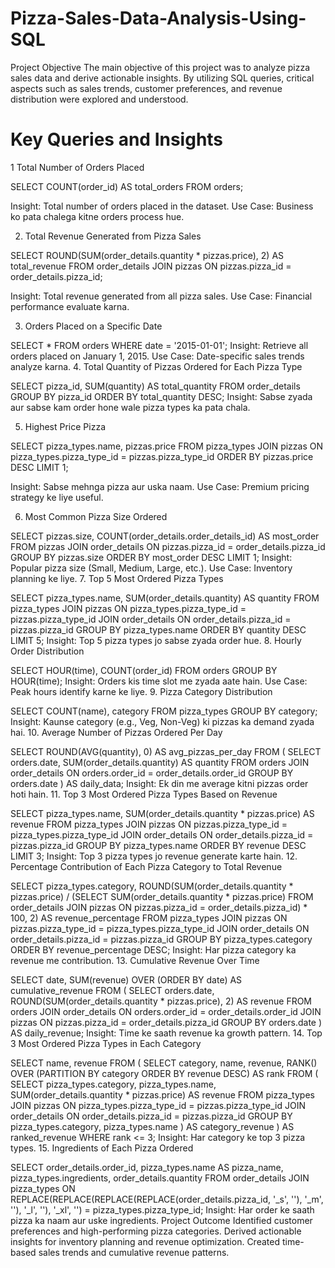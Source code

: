 # Pizza-Sales-Data-Analysis-Using-SQL
Project Objective
The main objective of this project was to analyze pizza sales data and derive actionable insights. By utilizing SQL queries, critical aspects such as sales trends, customer preferences, and revenue distribution were explored and understood.

# Key Queries and Insights
1 Total Number of Orders Placed

SELECT COUNT(order_id) AS total_orders FROM orders;

Insight: Total number of orders placed in the dataset.
Use Case: Business ko pata chalega kitne orders process hue.

2. Total Revenue Generated from Pizza Sales

SELECT ROUND(SUM(order_details.quantity * pizzas.price), 2) AS total_revenue
FROM order_details 
JOIN pizzas ON pizzas.pizza_id = order_details.pizza_id;

Insight: Total revenue generated from all pizza sales.
Use Case: Financial performance evaluate karna.

3. Orders Placed on a Specific Date

SELECT * FROM orders WHERE date = '2015-01-01';
Insight: Retrieve all orders placed on January 1, 2015.
Use Case: Date-specific sales trends analyze karna.
4. Total Quantity of Pizzas Ordered for Each Pizza Type

SELECT pizza_id, SUM(quantity) AS total_quantity 
FROM order_details 
GROUP BY pizza_id 
ORDER BY total_quantity DESC;
Insight: Sabse zyada aur sabse kam order hone wale pizza types ka pata chala.

5. Highest Price Pizza

SELECT pizza_types.name, pizzas.price 
FROM pizza_types 
JOIN pizzas ON pizza_types.pizza_type_id = pizzas.pizza_type_id
ORDER BY pizzas.price DESC LIMIT 1;

Insight: Sabse mehnga pizza aur uska naam.
Use Case: Premium pricing strategy ke liye useful.

6. Most Common Pizza Size Ordered

SELECT pizzas.size, COUNT(order_details.order_details_id) AS most_order 
FROM pizzas 
JOIN order_details ON pizzas.pizza_id = order_details.pizza_id
GROUP BY pizzas.size 
ORDER BY most_order DESC LIMIT 1;
Insight: Popular pizza size (Small, Medium, Large, etc.).
Use Case: Inventory planning ke liye.
7. Top 5 Most Ordered Pizza Types

SELECT pizza_types.name, SUM(order_details.quantity) AS quantity 
FROM pizza_types 
JOIN pizzas ON pizza_types.pizza_type_id = pizzas.pizza_type_id
JOIN order_details ON order_details.pizza_id = pizzas.pizza_id
GROUP BY pizza_types.name 
ORDER BY quantity DESC LIMIT 5;
Insight: Top 5 pizza types jo sabse zyada order hue.
8. Hourly Order Distribution

SELECT HOUR(time), COUNT(order_id) 
FROM orders 
GROUP BY HOUR(time);
Insight: Orders kis time slot me zyada aate hain.
Use Case: Peak hours identify karne ke liye.
9. Pizza Category Distribution

SELECT COUNT(name), category 
FROM pizza_types 
GROUP BY category;
Insight: Kaunse category (e.g., Veg, Non-Veg) ki pizzas ka demand zyada hai.
10. Average Number of Pizzas Ordered Per Day

SELECT ROUND(AVG(quantity), 0) AS avg_pizzas_per_day 
FROM (
    SELECT orders.date, SUM(order_details.quantity) AS quantity 
    FROM orders 
    JOIN order_details ON orders.order_id = order_details.order_id
    GROUP BY orders.date
) AS daily_data;
Insight: Ek din me average kitni pizzas order hoti hain.
11. Top 3 Most Ordered Pizza Types Based on Revenue

SELECT pizza_types.name, SUM(order_details.quantity * pizzas.price) AS revenue 
FROM pizza_types 
JOIN pizzas ON pizzas.pizza_type_id = pizza_types.pizza_type_id
JOIN order_details ON order_details.pizza_id = pizzas.pizza_id
GROUP BY pizza_types.name 
ORDER BY revenue DESC LIMIT 3;
Insight: Top 3 pizza types jo revenue generate karte hain.
12. Percentage Contribution of Each Pizza Category to Total Revenue

SELECT pizza_types.category, 
ROUND(SUM(order_details.quantity * pizzas.price) / 
(SELECT SUM(order_details.quantity * pizzas.price) 
 FROM order_details 
 JOIN pizzas ON pizzas.pizza_id = order_details.pizza_id) * 100, 2) AS revenue_percentage 
FROM pizza_types 
JOIN pizzas ON pizzas.pizza_type_id = pizza_types.pizza_type_id
JOIN order_details ON order_details.pizza_id = pizzas.pizza_id
GROUP BY pizza_types.category 
ORDER BY revenue_percentage DESC;
Insight: Har pizza category ka revenue me contribution.
13. Cumulative Revenue Over Time

SELECT date, SUM(revenue) OVER (ORDER BY date) AS cumulative_revenue 
FROM (
    SELECT orders.date, ROUND(SUM(order_details.quantity * pizzas.price), 2) AS revenue 
    FROM orders 
    JOIN order_details ON orders.order_id = order_details.order_id
    JOIN pizzas ON pizzas.pizza_id = order_details.pizza_id
    GROUP BY orders.date
) AS daily_revenue;
Insight: Time ke saath revenue ka growth pattern.
14. Top 3 Most Ordered Pizza Types in Each Category

SELECT name, revenue 
FROM (
    SELECT category, name, revenue, RANK() OVER (PARTITION BY category ORDER BY revenue DESC) AS rank 
    FROM (
        SELECT pizza_types.category, pizza_types.name, SUM(order_details.quantity * pizzas.price) AS revenue 
        FROM pizza_types 
        JOIN pizzas ON pizza_types.pizza_type_id = pizzas.pizza_type_id
        JOIN order_details ON order_details.pizza_id = pizzas.pizza_id
        GROUP BY pizza_types.category, pizza_types.name
    ) AS category_revenue
) AS ranked_revenue 
WHERE rank <= 3;
Insight: Har category ke top 3 pizza types.
15. Ingredients of Each Pizza Ordered

SELECT order_details.order_id, pizza_types.name AS pizza_name, pizza_types.ingredients, order_details.quantity 
FROM order_details 
JOIN pizza_types 
ON REPLACE(REPLACE(REPLACE(REPLACE(order_details.pizza_id, '_s', ''), '_m', ''), '_l', ''), '_xl', '') = pizza_types.pizza_type_id;
Insight: Har order ke saath pizza ka naam aur uske ingredients.
Project Outcome
Identified customer preferences and high-performing pizza categories.
Derived actionable insights for inventory planning and revenue optimization.
Created time-based sales trends and cumulative revenue patterns.
